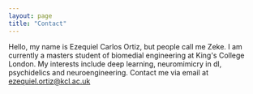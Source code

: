 ```yaml
---
layout: page
title: "Contact"
---
```

Hello, my name is Ezequiel Carlos Ortiz, but people call me Zeke.
I am currently a masters student of biomedial engineering at King's College London.
My interests include deep learning, neuromimicry in dl, psychidelics and neuroengineering.
Contact me via email at ezequiel.ortiz@kcl.ac.uk
